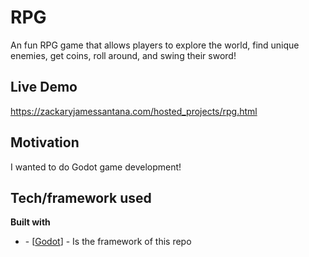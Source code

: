 # RPG

An fun RPG game that allows players to explore the world, find unique enemies, get coins, roll around, and swing their sword!

## Live Demo

<a href="https://zackaryjamessantana.com/hosted_projects/rpg.html">https://zackaryjamessantana.com/hosted_projects/rpg.html</a>

## Motivation

I wanted to do Godot game development!

## Tech/framework used

<b>Built with</b>

<ul>
<li>- [<a href="https://godotengine.org/">Godot</a>] - Is the framework of this repo</li>
</ul>

